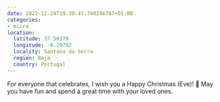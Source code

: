 ```yaml
---
date: 2022-12-24T19:30:47.740246787+01:00
categories:
- micro
location:
  latitude: 37.50279
  longitude: -8.29792
  locality: Santana da Serra
  region: Beja
  country: Portugal
---
```


For everyone that celebrates, I wish you a Happy Christmas (Eve)! 🎄 May you have fun and spend a great time with your loved ones.
